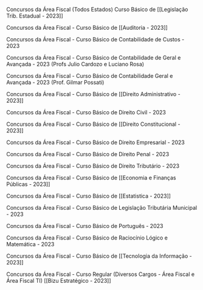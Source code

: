 


Concursos da Área Fiscal (Todos Estados) Curso Básico de [[Legislação Trib. Estadual - 2023]]

Concursos da Área Fiscal - Curso Básico de [[Auditoria - 2023]]

Concursos da Área Fiscal - Curso Básico de Contabilidade de Custos - 2023

Concursos da Área Fiscal - Curso Básico de Contabilidade de Geral e Avançada - 2023 (Profs Julio Cardozo e Luciano Rosa)

Concursos da Área Fiscal - Curso Básico de Contabilidade Geral e Avançada - 2023 (Prof. Gilmar Possati)

Concursos da Área Fiscal - Curso Básico de [[Direito Administrativo - 2023]]

Concursos da Área Fiscal - Curso Básico de Direito Civil - 2023

Concursos da Área Fiscal - Curso Básico de [[Direito Constitucional - 2023]]

Concursos da Área Fiscal - Curso Básico de Direito Empresarial - 2023

Concursos da Área Fiscal - Curso Básico de Direito Penal - 2023

Concursos da Área Fiscal - Curso Básico de Direito Tributário - 2023

Concursos da Área Fiscal - Curso Básico de [[Economia e Finanças Públicas - 2023]]

Concursos da Área Fiscal - Curso Básico de [[Estatistica - 2023]]

Concursos da Área Fiscal - Curso Básico de Legislação Tributária Municipal - 2023

Concursos da Área Fiscal - Curso Básico de Português - 2023

Concursos da Área Fiscal - Curso Básico de Raciocínio Lógico e Matemática - 2023

Concursos da Área Fiscal - Curso Básico de [[Tecnologia da Informação - 2023]]

Concursos da Área Fiscal - Curso Regular (Diversos Cargos - Área Fiscal e Área Fiscal TI) [[Bizu Estratégico - 2023]]